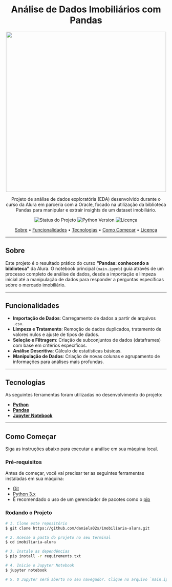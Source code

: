 <h1 align="center">
  Análise de Dados Imobiliários com Pandas
</h1>

<p align="center">
  <img src="https://mma.prnewswire.com/media/2710146/ONE.jpg?p=publish" width="500">
</p>

<p align="center">
  Projeto de análise de dados exploratória (EDA) desenvolvido durante o curso da Alura em parceria com a Oracle, focado na utilização da biblioteca Pandas para manipular e extrair insights de um dataset imobiliário.
</p>

<p align="center">
  <img src="https://img.shields.io/badge/status-concluído-brightgreen" alt="Status do Projeto">
  <img src="https://img.shields.io/badge/python-3.x-blue.svg" alt="Python Version">
  <img src="https://img.shields.io/badge/licença-MIT-lightgrey" alt="Licença">
</p>

<p align="center">
 <a href="#-sobre">Sobre</a> •
 <a href="#-funcionalidades">Funcionalidades</a> •
 <a href="#-tecnologias">Tecnologias</a> •
 <a href="#-como-começar">Como Começar</a> •
 <a href="#-licença">Licença</a>
</p>

---

## Sobre

Este projeto é o resultado prático do curso **"Pandas: conhecendo a biblioteca"** da Alura. O notebook principal (`main.ipynb`) guia através de um processo completo de análise de dados, desde a importação e limpeza inicial até a manipulação de dados para responder a perguntas específicas sobre o mercado imobiliário.

---

## Funcionalidades

-   **Importação de Dados**: Carregamento de dados a partir de arquivos `.csv`.
-   **Limpeza e Tratamento**: Remoção de dados duplicados, tratamento de valores nulos e ajuste de tipos de dados.
-   **Seleção e Filtragem**: Criação de subconjuntos de dados (dataframes) com base em critérios específicos.
-   **Análise Descritiva**: Cálculo de estatísticas básicas.
-   **Manipulação de Dados**: Criação de novas colunas e agrupamento de informações para análises mais profundas.

---

## Tecnologias

As seguintes ferramentas foram utilizadas no desenvolvimento do projeto:

-   **[Python](https://www.python.org/)**
-   **[Pandas](https://pandas.pydata.org/)**
-   **[Jupyter Notebook](https://jupyter.org/)**

---

## Como Começar

Siga as instruções abaixo para executar a análise em sua máquina local.

### **Pré-requisitos**

Antes de começar, você vai precisar ter as seguintes ferramentas instaladas em sua máquina:
-   [Git](https://git-scm.com)
-   [Python 3.x](https://www.python.org/)
-   É recomendado o uso de um gerenciador de pacotes como o [pip](https://pip.pypa.io/en/stable/)

### **Rodando o Projeto**

```bash
# 1. Clone este repositório
$ git clone https://github.com/daniela02s/imobiliaria-alura.git

# 2. Acesse a pasta do projeto no seu terminal
$ cd imobiliaria-alura

# 3. Instale as dependências
$ pip install -r requirements.txt 

# 4. Inicie o Jupyter Notebook
$ jupyter notebook

# 5. O Jupyter será aberto no seu navegador. Clique no arquivo `main.ipynb` para começar!
